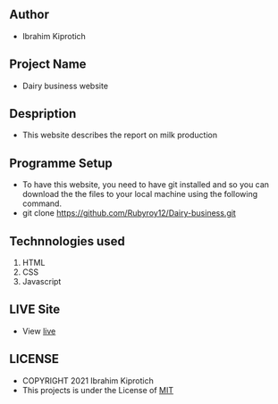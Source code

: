 ## Author
-  Ibrahim Kiprotich
## Project Name
- Dairy business website
## Despription 
- This website describes the report on milk production
## Programme Setup
- To have this website, you need to have git installed and so you can download the the files to your local machine using the following command.
- git clone https://github.com/Rubyroy12/Dairy-business.git
## Technnologies used
1. HTML
2. CSS
3. Javascript
## LIVE Site
- View [live](https://rubyroy12.github.io/Dairy-business/)
## LICENSE
- COPYRIGHT 2021 Ibrahim Kiprotich
- This projects is under the License of [MIT](LICENCE.md)